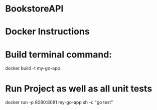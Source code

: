 # BookstoreAPI

# Docker Instructions

# Build terminal command:

docker build -t my-go-app .

# Run Project as well as all unit tests

docker run -p 8080:8081 my-go-app sh -c "go test"
